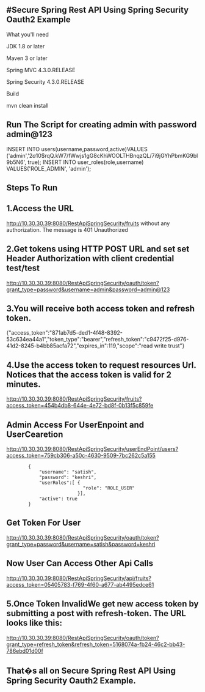 #Secure Spring Rest API Using Spring Security Oauth2 Example
------------------------------------------------------------------------------

What you'll need

JDK 1.8 or later

Maven 3 or later

Spring MVC 4.3.0.RELEASE

Spring Security 4.3.0.RELEASE

Build

mvn clean install    

Run The Script for creating admin with password admin@123
---------------------------------------------------------

INSERT INTO users(username,password,active)VALUES ('admin','$2a$10$rqQ.kW7/fWwjs1gG8cKhWOOLTHBnqzQL/7i9jGYhPbmKG9bl9b5N6', true);
INSERT INTO user_roles(role,username) VALUES('ROLE_ADMIN', 'admin');

Steps To Run
--------------

1.Access the URL 
------------------

http://10.30.30.39:8080/RestApiSpringSecurity/fruits without any authorization. The message is 401 Unauthorized

2.Get tokens using HTTP POST URL and set set Header Authorization with client credential test/test
---------------------------------------------------------------------------------------------------------------

http://10.30.30.39:8080/RestApiSpringSecurity/oauth/token?grant_type=password&username=admin&password=admin@123 

3.You will receive both access token and refresh token.
-------------------------------------------------------

{"access_token":"871ab7d5-ded1-4f48-8392-53c634ea44a1","token_type":"bearer","refresh_token":"c9472f25-d976-41d2-8245-b4bb85acfa72","expires_in":119,"scope":"read write trust"}

4.Use the access token to request resources Url. Notices that the access token is valid for 2 minutes.
-------------------------------------------------------------------------------------------------

http://10.30.30.39:8080/RestApiSpringSecurity/fruits?access_token=454b4db8-644e-4e72-bd8f-0b13f5c859fe

Admin Access For UserEnpoint and UserCearetion 
---------------------------------------------------------
http://10.30.30.39:8080/RestApiSpringSecurity/userEndPoint/users?access_token=759cb306-a50c-4630-9509-7bc262c5a155

			{
				"username": "satish",
				"password": "keshri",
				"userRoles":[ {
								"role": "ROLE_USER"
							  }],
				"active": true
			}



Get Token For User
------------------

http://10.30.30.39:8080/RestApiSpringSecurity/oauth/token?grant_type=password&username=satish&password=keshri 

Now User Can Access Other Api Calls
-------------------------------------

http://10.30.30.39:8080/RestApiSpringSecurity/api/fruits?access_token=05405783-f769-4f60-a677-ab4495edce61

5.Once Token InvalidWe get new access token by submitting a post with refresh-token. The URL looks like this: 
------------------------------------------------------------------------------------------------------------

http://10.30.30.39:8080/RestApiSpringSecurity/oauth/token?grant_type=refresh_token&refresh_token=5168074a-fb24-46c2-bb43-786ebd01d00f

That�s all on Secure Spring Rest API Using Spring Security Oauth2 Example.
--------------------------------------------------------------------------

